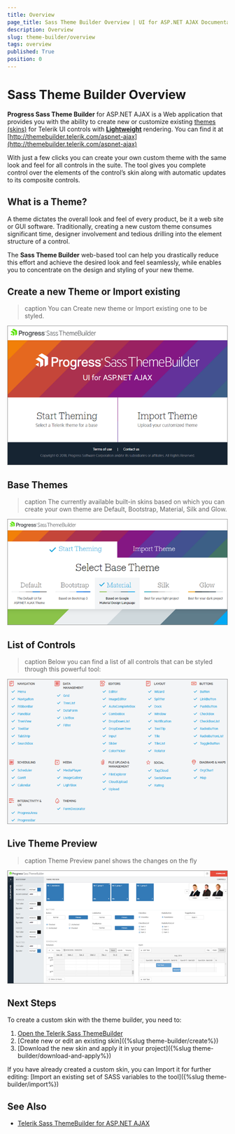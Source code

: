 ```yaml
---
title: Overview
page_title: Sass Theme Builder Overview | UI for ASP.NET AJAX Documentation
description: Overview
slug: theme-builder/overview
tags: overview
published: True
position: 0
---
```


# Sass Theme Builder Overview

**Progress Sass Theme Builder** for ASP.NET AJAX is a Web application that provides you with the ability to create new or customize existing [themes (skins)](https://docs.telerik.com/devtools/aspnet-ajax/general-information/controlling-visual-appearance/how-skins-work) for Telerik UI controls with **[Lightweight](https://docs.telerik.com/devtools/aspnet-ajax/controls/render-modes)** rendering. You can find it at [http://themebuilder.telerik.com/aspnet-ajax](http://themebuilder.telerik.com/aspnet-ajax)

With just a few clicks you can create your own custom theme with the same look and feel for all controls in the suite. The tool gives you complete control over the elements of the control’s skin along with automatic updates to its composite controls.


## What is a Theme?
A theme dictates the overall look and feel of every product, be it a web site or GUI software. Traditionally, creating a new custom theme consumes significant time, designer involvement and tedious drilling into the element structure of a control.

The **Sass Theme Builder** web-based tool can help you drastically reduce this effort and achieve the desired look and feel seamlessly, while enables you to concentrate on the design and styling of your new theme.

## Create a new Theme or Import existing

>caption You can Create new theme or Import existing one to be styled.

![Theme Builder Overview](images/theme-builder-overview.png)


## Base Themes

>caption The currently available built-in skins based on which you can create your own theme are Default, Bootstrap, Material, Silk and Glow.

![Base Themes](images/theme-builder-overview-base-themes.png)


## List of Controls

>caption Below you can find a list of all controls that can be styled through this powerful tool:

![List of Controls](images/theme-builder-overview-list-of-controls.png)


## Live Theme Preview

>caption Theme Preview panel shows the changes on the fly

![Theme Preview](images/theme-builder-overview-theme-preview.png)


## Next Steps

To create a custom skin with the theme builder, you need to:

1. [Open the Telerik Sass ThemeBuilder](http://themebuilder.telerik.com/aspnet-ajax)
2. [Create new or edit an existing skin]({%slug theme-builder/create%})
3. [Download the new skin and apply it in your project]({%slug theme-builder/download-and-apply%})

If you have already created a custom skin, you can Import it for further editing: [Import an existing set of SASS variables to the tool]({%slug theme-builder/import%})

## See Also

 * [Telerik Sass ThemeBuilder for ASP.NET AJAX](https://themebuilder.telerik.com/aspnet-ajax)
